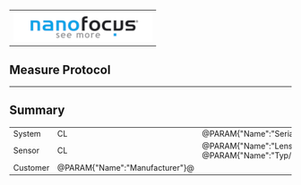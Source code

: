 <!--   EvalAlgoName=NFTopoInfo -->
||
|-:|
|![](logo.png)|

## Measure Protocol

---
## Summary


||||
|-|-|-|
|System|   CL | @PARAM{"Name":"Serial"}@ |
|Sensor| CL    | @PARAM{"Name":"Lens"}@  /  @PARAM{"Name":"Typ/Type","Precision":12}@| 
|Customer| @PARAM{"Name":"Manufacturer"}@||

<span id="output">
</span>




<div id="resultsArea"> </div>


<script>

let table = document.createElement("table");
table.id = "tableResults";

var row = null;
var head = table.insertRow();
head.insertCell().textContent = "";
head.insertCell().textContent = "nominal value";
head.insertCell().textContent = "actual value";
head.insertCell().textContent = "status";

 
 
for (i = 0; i < sessionStorage.length; i++) {
  
  x = sessionStorage.key(i);
  
  if(x.includes("Result"))
  {
   var data = JSON.parse(sessionStorage.getItem(x));
   
   
     row = table.insertRow();  // DOM method for creating table rows
     var desc = (x.split("_"));
	 if(desc.length == 3) 
	 {
		row.insertCell().textContent =  desc[0] + " "  +  desc[2] ;
     }
	 else
	 {
	 row.insertCell().textContent =  desc[0] + " " ;
	 }
	 row.insertCell().textContent =  data["nominal"];      
     row.insertCell().textContent =  data["value"];
	 row.insertCell().textContent =  data["status"];
	 
	 
   
  }
}

// Adding the entire table to the   tag
document.getElementById("resultsArea").appendChild(table);



</script>